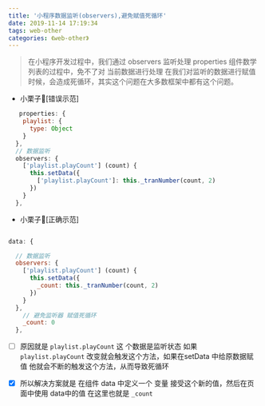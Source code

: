 ```yaml
---
title: '小程序数据监听(observers),避免赋值死循环'
date: 2019-11-14 17:19:34
tags: web-other
categories: 《web-other》
---
```




> 在小程序开发过程中，我们通过 observers 监听处理 properties 组件数学列表的过程中，免不了对 当前数据进行处理 
> 在我们对监听的数据进行赋值时候，会造成死循环，其实这个问题在大多数框架中都有这个问题。

- 小栗子🌰[错误示范]
```js
   properties: {
    playlist: {
      type: Object
    }
  },
  // 数据监听
  observers: {
    ['playlist.playCount'] (count) {
      this.setData({
        ['playlist.playCount']: this._tranNumber(count, 2)
      })
    }
  },
```
- 小栗子🌰[正确示范]

```js

data: {

  // 数据监听
  observers: {
    ['playlist.playCount'] (count) {
      this.setData({
        _count: this._tranNumber(count, 2)
      })
    }
  },
    // 避免监听器 赋值死循环
    _count: 0
  },
```


 - [ ] 原因就是 `playlist.playCount` 这 个数据是监听状态 如果 `playlist.playCount` 改变就会触发这个方法，如果在setData 中给原数据赋值 他就会不断的触发这个方法，从而导致死循环

- [x] 所以解决方案就是 在组件 data 中定义一个 变量 接受这个新的值，然后在页面中使用 data中的值 在这里也就是 `_count`